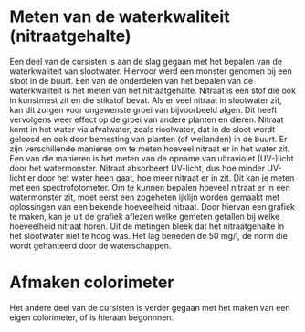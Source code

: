 # Meten van de waterkwaliteit (nitraatgehalte)
Een deel van de cursisten is aan de slag gegaan met het bepalen van de waterkwaliteit van slootwater. Hiervoor werd een monster genomen bij een sloot in de buurt. Een van de onderdelen van het bepalen van de waterkwaliteit is het meten van het nitraatgehalte. Nitraat is een stof die ook in kunstmest zit en die stikstof bevat. Als er veel nitraat in slootwater zit, kan dit zorgen voor ongewenste groei van bijvoorbeeld algen. Dit heeft vervolgens weer effect op de groei van andere planten en dieren. Nitraat komt in het water via afvalwater, zoals rioolwater, dat in de sloot wordt geloosd en ook door bemesting van planten (of weilanden) in de buurt. Er zijn verschillende manieren om te meten hoeveel nitraat er in het water zit. Een van die manieren is het meten van de opname van ultraviolet (UV-)licht door het watermonster. Nitraat absorbeert UV-licht, dus hoe minder UV-licht er door het water heen gaat, hoe meer nitraat er in zit. Dit kan je meten met een spectrofotometer. Om te kunnen bepalen hoeveel nitraat er in een watermonster zit, moet eerst een zogeheten ijklijn worden gemaakt met oplossingen van een bekende hoeveelheid nitraat. Door hiervan een grafiek te maken, kan je uit de grafiek aflezen welke gemeten getallen bij welke hoeveelheid nitraat horen. Uit de metingen bleek dat het nitraatgehalte in het slootwater niet te hoog was. Het lag beneden de 50 mg/l, de norm die wordt gehanteerd door de waterschappen.

# Afmaken colorimeter
Het andere deel van de cursisten is verder gegaan met het maken van een eigen colorimeter, of is hieraan begonnnen.
